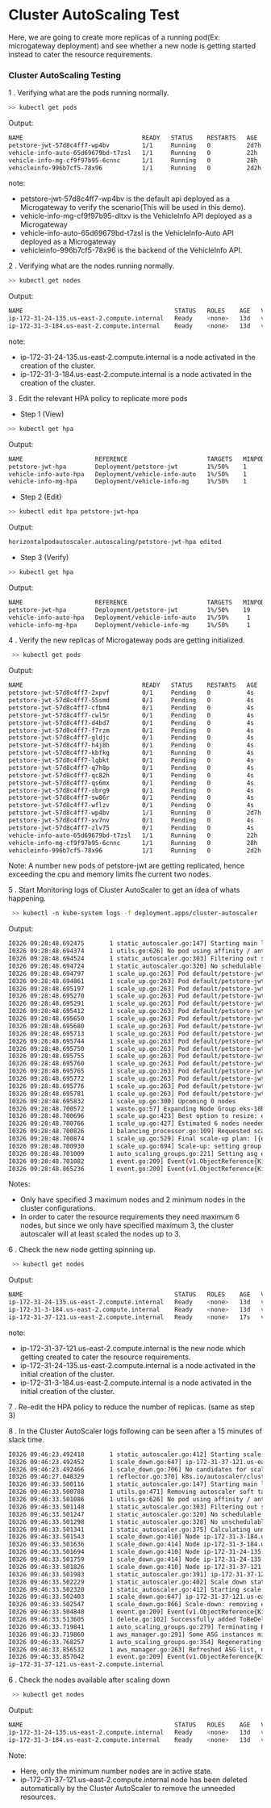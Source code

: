 # Cluster AutoScaling Test 

Here, we are going to create more replicas of a running pod(Ex: microgateway deployment) and see whether a new node is getting started instead to cater the resource requirements.

### Cluster AutoScaling Testing

1 . Verifying what are the pods running normally.
 
 ```sh
 >> kubectl get pods
 ```

Output:

```sh
NAME                                 READY   STATUS    RESTARTS   AGE
petstore-jwt-57d8c4ff7-wp4bv         1/1     Running   0          2d7h
vehicle-info-auto-65d69679bd-t7zsl   1/1     Running   0          22h
vehicle-info-mg-cf9f97b95-6cnnc      1/1     Running   0          28h
vehicleinfo-996b7cf5-78x96           1/1     Running   0          2d2h
```

note: 
- petstore-jwt-57d8c4ff7-wp4bv is the default api deployed as a Microgateway to verify the scenario(This will be used in this demo).
- vehicle-info-mg-cf9f97b95-dltxv is the VehicleInfo API deployed as a Microgateway
- vehicle-info-auto-65d69679bd-t7zsl is the VehicleInfo-Auto API deployed as a Microgateway
- vehicleinfo-996b7cf5-78x96 is the backend of the VehicleInfo API.

2 . Verifying what are the nodes running normally.
 
 ```sh
 >> kubectl get nodes
 ```

Output:

```sh
NAME                                          STATUS   ROLES    AGE   VERSION
ip-172-31-24-135.us-east-2.compute.internal   Ready    <none>   13d   v1.14.8-eks-b8860f
ip-172-31-3-184.us-east-2.compute.internal    Ready    <none>   13d   v1.14.8-eks-b8860f
```

note: 
- ip-172-31-24-135.us-east-2.compute.internal is a node activated in the creation of the cluster.
- ip-172-31-3-184.us-east-2.compute.internal is a node activated in the creation of the cluster.

3 . Edit the relevant HPA policy to replicate more pods  

- Step 1 (View)
 ```sh
 >> kubectl get hpa
 ```

Output:

```sh
NAME                    REFERENCE                      TARGETS   MINPODS   MAXPODS   REPLICAS   AGE
petstore-jwt-hpa        Deployment/petstore-jwt        1%/50%    1         5         1          2d7h
vehicle-info-auto-hpa   Deployment/vehicle-info-auto   1%/50%    1         5         1          22h
vehicle-info-mg-hpa     Deployment/vehicle-info-mg     1%/50%    1         5         1          46h
```

- Step 2 (Edit)
 ```sh
 >> kubectl edit hpa petstore-jwt-hpa
 ```

Output:

```sh
horizontalpodautoscaler.autoscaling/petstore-jwt-hpa edited
```

- Step 3 (Verify)
 ```sh
 >> kubectl get hpa
 ```

Output:

```sh
NAME                    REFERENCE                      TARGETS   MINPODS    MAXPODS    REPLICAS   AGE
petstore-jwt-hpa        Deployment/petstore-jwt        1%/50%    19         20         1          2d7h
vehicle-info-auto-hpa   Deployment/vehicle-info-auto   1%/50%     1          5         1          22h
vehicle-info-mg-hpa     Deployment/vehicle-info-mg     1%/50%     1          5         1          46h
```

4 . Verify the new replicas of Microgateway pods are getting initialized.

```sh
 >> kubectl get pods
```

Output:

```sh
NAME                                 READY   STATUS    RESTARTS   AGE
petstore-jwt-57d8c4ff7-2xpvf         0/1     Pending   0          4s
petstore-jwt-57d8c4ff7-55smd         0/1     Pending   0          4s
petstore-jwt-57d8c4ff7-cfbm4         0/1     Pending   0          4s
petstore-jwt-57d8c4ff7-cwl5r         0/1     Pending   0          4s
petstore-jwt-57d8c4ff7-d4bd7         0/1     Pending   0          4s
petstore-jwt-57d8c4ff7-f7rzm         0/1     Pending   0          4s
petstore-jwt-57d8c4ff7-gldjc         0/1     Pending   0          4s
petstore-jwt-57d8c4ff7-h4j8h         0/1     Pending   0          4s
petstore-jwt-57d8c4ff7-kbfkg         0/1     Running   0          4s
petstore-jwt-57d8c4ff7-lqbkt         0/1     Pending   0          4s
petstore-jwt-57d8c4ff7-q7h8p         0/1     Pending   0          4s
petstore-jwt-57d8c4ff7-qc82h         0/1     Pending   0          4s
petstore-jwt-57d8c4ff7-qs6mx         0/1     Pending   0          4s
petstore-jwt-57d8c4ff7-sbrg9         0/1     Pending   0          4s
petstore-jwt-57d8c4ff7-sw86r         0/1     Pending   0          4s
petstore-jwt-57d8c4ff7-wflzv         0/1     Pending   0          4s
petstore-jwt-57d8c4ff7-wp4bv         1/1     Running   0          2d7h
petstore-jwt-57d8c4ff7-xv7nv         0/1     Pending   0          4s
petstore-jwt-57d8c4ff7-zlv75         0/1     Pending   0          4s
vehicle-info-auto-65d69679bd-t7zsl   1/1     Running   0          22h
vehicle-info-mg-cf9f97b95-6cnnc      1/1     Running   0          28h
vehicleinfo-996b7cf5-78x96           1/1     Running   0          2d2h
```

Note: A number new pods of petstore-jwt are getting replicated, hence exceeding the cpu and memory limits fhe current two nodes.

5 . Start Monitoring logs of Cluster AutoScaler to get an idea of whats happening.

```sh
 >> kubectl -n kube-system logs -f deployment.apps/cluster-autoscaler
```

Output:

```sh
I0326 09:28:48.692475       1 static_autoscaler.go:147] Starting main loop
I0326 09:28:48.694374       1 utils.go:626] No pod using affinity / antiaffinity found in cluster, disabling affinity predicate for this loop
I0326 09:28:48.694524       1 static_autoscaler.go:303] Filtering out schedulables
I0326 09:28:48.694724       1 static_autoscaler.go:320] No schedulable pods
I0326 09:28:48.694797       1 scale_up.go:263] Pod default/petstore-jwt-57d8c4ff7-sbrg9 is unschedulable
I0326 09:28:48.694861       1 scale_up.go:263] Pod default/petstore-jwt-57d8c4ff7-lqbkt is unschedulable
I0326 09:28:48.695197       1 scale_up.go:263] Pod default/petstore-jwt-57d8c4ff7-2xpvf is unschedulable
I0326 09:28:48.695270       1 scale_up.go:263] Pod default/petstore-jwt-57d8c4ff7-cfbm4 is unschedulable
I0326 09:28:48.695291       1 scale_up.go:263] Pod default/petstore-jwt-57d8c4ff7-f7rzm is unschedulable
I0326 09:28:48.695412       1 scale_up.go:263] Pod default/petstore-jwt-57d8c4ff7-sw86r is unschedulable
I0326 09:28:48.695650       1 scale_up.go:263] Pod default/petstore-jwt-57d8c4ff7-gldjc is unschedulable
I0326 09:28:48.695680       1 scale_up.go:263] Pod default/petstore-jwt-57d8c4ff7-wflzv is unschedulable
I0326 09:28:48.695713       1 scale_up.go:263] Pod default/petstore-jwt-57d8c4ff7-cwl5r is unschedulable
I0326 09:28:48.695744       1 scale_up.go:263] Pod default/petstore-jwt-57d8c4ff7-h4j8h is unschedulable
I0326 09:28:48.695750       1 scale_up.go:263] Pod default/petstore-jwt-57d8c4ff7-q7h8p is unschedulable
I0326 09:28:48.695755       1 scale_up.go:263] Pod default/petstore-jwt-57d8c4ff7-qs6mx is unschedulable
I0326 09:28:48.695760       1 scale_up.go:263] Pod default/petstore-jwt-57d8c4ff7-xv7nv is unschedulable
I0326 09:28:48.695765       1 scale_up.go:263] Pod default/petstore-jwt-57d8c4ff7-zlv75 is unschedulable
I0326 09:28:48.695772       1 scale_up.go:263] Pod default/petstore-jwt-57d8c4ff7-qc82h is unschedulable
I0326 09:28:48.695776       1 scale_up.go:263] Pod default/petstore-jwt-57d8c4ff7-55smd is unschedulable
I0326 09:28:48.695781       1 scale_up.go:263] Pod default/petstore-jwt-57d8c4ff7-d4bd7 is unschedulable
I0326 09:28:48.695832       1 scale_up.go:300] Upcoming 0 nodes
I0326 09:28:48.700572       1 waste.go:57] Expanding Node Group eks-18b868fe-c4ef-0de7-33de-faf02876096e would waste 29.17% CPU, 62.66% Memory, 45.91% Blended
I0326 09:28:48.700696       1 scale_up.go:423] Best option to resize: eks-18b868fe-c4ef-0de7-33de-faf02876096e
I0326 09:28:48.700766       1 scale_up.go:427] Estimated 6 nodes needed in eks-18b868fe-c4ef-0de7-33de-faf02876096e
I0326 09:28:48.700826       1 balancing_processor.go:109] Requested scale-up (6) exceeds node group set capacity, capping to 1
I0326 09:28:48.700874       1 scale_up.go:529] Final scale-up plan: [{eks-18b868fe-c4ef-0de7-33de-faf02876096e 2->3 (max: 3)}]
I0326 09:28:48.700930       1 scale_up.go:694] Scale-up: setting group eks-18b868fe-c4ef-0de7-33de-faf02876096e size to 3
I0326 09:28:48.701009       1 auto_scaling_groups.go:221] Setting asg eks-18b868fe-c4ef-0de7-33de-faf02876096e size to 3
I0326 09:28:48.701082       1 event.go:209] Event(v1.ObjectReference{Kind:"ConfigMap", Namespace:"kube-system", Name:"cluster-autoscaler-status", UID:"22babb52-6f41-11ea-a663-064b99b1f5ca", APIVersion:"v1", ResourceVersion:"1977735", FieldPath:""}): type: 'Normal' reason: 'ScaledUpGroup' Scale-up: setting group eks-18b868fe-c4ef-0de7-33de-faf02876096e size to 3
I0326 09:28:48.865236       1 event.go:209] Event(v1.ObjectReference{Kind:"Pod", Namespace:"default", Name:"petstore-jwt-57d8c4ff7-q7h8p", UID:"2f7db18a-6f44-11ea-bf90-0aa2059d57fc", APIVersion:"v1", ResourceVersion:"1977821", FieldPath:""}): type: 'Normal' reason: 'TriggeredScaleUp' pod triggered scale-up: [{eks-18b868fe-c4ef-0de7-33de-faf02876096e 2->3 (max: 3)}]
```

Notes: 
- Only have specified 3 maximum nodes and 2 minimum nodes in the cluster configurations.
- In order to cater the resource requirements they need maximum 6 nodes, but since we only have specified maximum 3, the cluster autoscaler will at least scaled the nodes up to 3.

6 . Check the new node getting spinning up.

```sh
 >> kubectl get nodes
 ```

Output:

```sh
NAME                                          STATUS   ROLES    AGE   VERSION
ip-172-31-24-135.us-east-2.compute.internal   Ready    <none>   13d   v1.14.8-eks-b8860f
ip-172-31-3-184.us-east-2.compute.internal    Ready    <none>   13d   v1.14.8-eks-b8860f
ip-172-31-37-121.us-east-2.compute.internal   Ready    <none>   17s   v1.14.8-eks-b8860f
```

note: 
- ip-172-31-37-121.us-east-2.compute.internal is the new node which getting created to cater the resource requirements.
- ip-172-31-24-135.us-east-2.compute.internal is a node activated in the initial creation of the cluster.
- ip-172-31-3-184.us-east-2.compute.internal is a node activated in the initial creation of the cluster.


7 . Re-edit the HPA policy to reduce the number of replicas. (same as step 3)

8 . In the Cluster AutoScaler logs following can be seen after a 15 minutes of slack time.

```sh
I0326 09:46:23.492418       1 static_autoscaler.go:412] Starting scale down
I0326 09:46:23.492452       1 scale_down.go:647] ip-172-31-37-121.us-east-2.compute.internal was unneeded for 9m52.828068173s
I0326 09:46:23.492466       1 scale_down.go:706] No candidates for scale down
I0326 09:46:27.048329       1 reflector.go:370] k8s.io/autoscaler/cluster-autoscaler/utils/kubernetes/listers.go:339: Watch close - *v1.Job total 0 items received
I0326 09:46:33.500116       1 static_autoscaler.go:147] Starting main loop
I0326 09:46:33.500788       1 utils.go:471] Removing autoscaler soft taint when creating template from node ip-172-31-37-121.us-east-2.compute.internal
I0326 09:46:33.501086       1 utils.go:626] No pod using affinity / antiaffinity found in cluster, disabling affinity predicate for this loop
I0326 09:46:33.501148       1 static_autoscaler.go:303] Filtering out schedulables
I0326 09:46:33.501247       1 static_autoscaler.go:320] No schedulable pods
I0326 09:46:33.501298       1 static_autoscaler.go:328] No unschedulable pods
I0326 09:46:33.501341       1 static_autoscaler.go:375] Calculating unneeded nodes
I0326 09:46:33.501543       1 scale_down.go:410] Node ip-172-31-3-184.us-east-2.compute.internal - utilization 0.898367
I0326 09:46:33.501636       1 scale_down.go:414] Node ip-172-31-3-184.us-east-2.compute.internal is not suitable for removal - utilization too big (0.898367)
I0326 09:46:33.501694       1 scale_down.go:410] Node ip-172-31-24-135.us-east-2.compute.internal - utilization 0.632124
I0326 09:46:33.501759       1 scale_down.go:414] Node ip-172-31-24-135.us-east-2.compute.internal is not suitable for removal - utilization too big (0.632124)
I0326 09:46:33.501826       1 scale_down.go:410] Node ip-172-31-37-121.us-east-2.compute.internal - utilization 0.056995
I0326 09:46:33.501983       1 static_autoscaler.go:391] ip-172-31-37-121.us-east-2.compute.internal is unneeded since 2020-03-26 09:36:30.663647562 +0000 UTC m=+755.341842780 duration 10m2.836440719s
I0326 09:46:33.502229       1 static_autoscaler.go:402] Scale down status: unneededOnly=false lastScaleUpTime=2020-03-26 09:28:48.692447744 +0000 UTC m=+293.370643009 lastScaleDownDeleteTime=2020-03-26 09:23:57.782866798 +0000 UTC m=+2.461062002 lastScaleDownFailTime=2020-03-26 09:23:57.782866868 +0000 UTC m=+2.461062070 scaleDownForbidden=false isDeleteInProgress=false
I0326 09:46:33.502320       1 static_autoscaler.go:412] Starting scale down
I0326 09:46:33.502403       1 scale_down.go:647] ip-172-31-37-121.us-east-2.compute.internal was unneeded for 10m2.836440719s
I0326 09:46:33.502547       1 scale_down.go:866] Scale-down: removing empty node ip-172-31-37-121.us-east-2.compute.internal
I0326 09:46:33.504840       1 event.go:209] Event(v1.ObjectReference{Kind:"ConfigMap", Namespace:"kube-system", Name:"cluster-autoscaler-status", UID:"22babb52-6f41-11ea-a663-064b99b1f5ca", APIVersion:"v1", ResourceVersion:"1980891", FieldPath:""}): type: 'Normal' reason: 'ScaleDownEmpty' Scale-down: removing empty node ip-172-31-37-121.us-east-2.compute.internal
I0326 09:46:33.513605       1 delete.go:102] Successfully added ToBeDeletedTaint on node ip-172-31-37-121.us-east-2.compute.internal
I0326 09:46:33.719841       1 auto_scaling_groups.go:279] Terminating EC2 instance: i-0c417a69aee25fd41
I0326 09:46:33.719860       1 aws_manager.go:291] Some ASG instances might have been deleted, forcing ASG list refresh
I0326 09:46:33.768257       1 auto_scaling_groups.go:354] Regenerating instance to ASG map for ASGs: [eks-18b868fe-c4ef-0de7-33de-faf02876096e]
I0326 09:46:33.856532       1 aws_manager.go:263] Refreshed ASG list, next refresh after 2020-03-26 09:47:33.856526328 +0000 UTC m=+1418.534721559
I0326 09:46:33.857042       1 event.go:209] Event(v1.ObjectReference{Kind:"ConfigMap", Namespace:"kube-system", Name:"cluster-autoscaler-status", UID:"22babb52-6f41-11ea-a663-064b99b1f5ca", APIVersion:"v1", ResourceVersion:"1980891", FieldPath:""}): type: 'Normal' reason: 'ScaleDownEmpty' Scale-down: empty node ip-172-31-37-121.us-east-2.compute.internal removed
ip-172-31-37-121.us-east-2.compute.internal
```

6 . Check the nodes available after scaling down

```sh
 >> kubectl get nodes
 ```

Output:

```sh
NAME                                          STATUS   ROLES    AGE   VERSION
ip-172-31-24-135.us-east-2.compute.internal   Ready    <none>   13d   v1.14.8-eks-b8860f
ip-172-31-3-184.us-east-2.compute.internal    Ready    <none>   13d   v1.14.8-eks-b8860f
```

Note: 
- Here, only the minimum number nodes are in active state.
- ip-172-31-37-121.us-east-2.compute.internal node has been deleted automatically by the Cluster AutoScaler to remove the unneeded resources.

